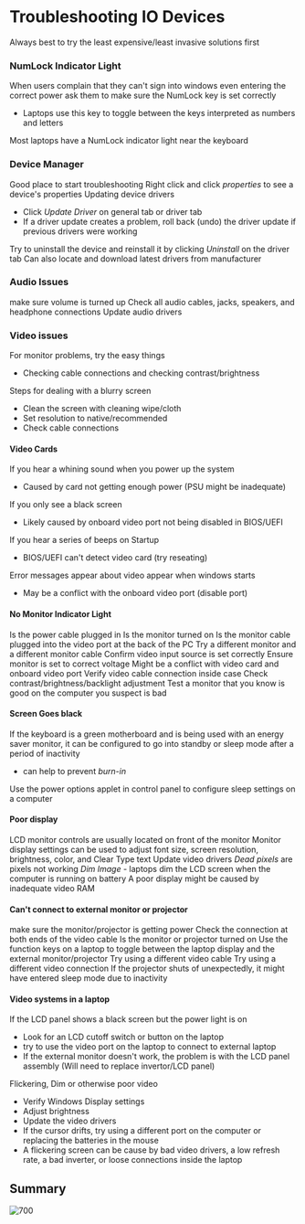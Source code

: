 # Troubleshooting IO Devices
Always best to try the least expensive/least invasive solutions first
### NumLock Indicator Light
When users complain that they can't sign into windows even entering the correct power ask them to make sure the NumLock key is set correctly
- Laptops use this key to toggle between the keys interpreted as numbers and letters

Most laptops have a NumLock indicator light near the keyboard
### Device Manager
Good place to start troubleshooting
Right click and click *properties* to see a device's properties
Updating device drivers
- Click *Update Driver* on general tab or driver tab
- If a driver update creates a problem, roll back (undo) the driver update if previous drivers were working

Try to uninstall the device and reinstall it by clicking *Uninstall* on the driver tab
Can also locate and download latest drivers from manufacturer
### Audio Issues
make sure volume is turned up
Check all audio cables, jacks, speakers, and headphone connections
Update audio drivers
### Video issues
For monitor problems, try the easy things
- Checking cable connections and checking contrast/brightness

Steps for dealing with a blurry screen
- Clean the screen with cleaning wipe/cloth
- Set resolution to native/recommended
- Check cable connections
#### Video Cards
If you hear a whining sound when you power up the system
- Caused by card not getting enough power (PSU might be inadequate)

If you only see a black screen
- Likely caused by onboard video port not being disabled in BIOS/UEFI

If you hear a series of beeps on Startup
- BIOS/UEFI can't detect video card (try reseating)

Error messages appear about video appear when windows starts
- May be a conflict with the onboard video port (disable port)
#### No Monitor Indicator Light
Is the power cable plugged in
Is the monitor turned on
Is the monitor cable plugged into the video port at the back of the PC
Try a different monitor and a different monitor cable
Confirm video input source is set correctly
Ensure monitor is set to correct voltage
Might be a conflict with video card and onboard video port
Verify video cable connection inside case
Check contrast/brightness/backlight adjustment
Test a monitor that you know is good on the computer you suspect is bad
#### Screen Goes black
If the keyboard is a green motherboard and is being used with an energy saver monitor, it can be configured to go into standby or sleep mode after a period of inactivity
- can help to prevent *burn-in*

Use the power options applet in control panel to configure sleep settings on a computer
#### Poor display
LCD monitor controls are usually located on front of the monitor
Monitor display settings can be used to adjust font size, screen resolution, brightness, color, and Clear Type text
Update video drivers
*Dead pixels* are pixels not working
*Dim Image* - laptops dim the LCD screen when the computer is running on battery
A poor display might be caused by inadequate video RAM
#### Can't connect to external monitor or projector
make sure the monitor/projector is getting power
Check the connection at both ends of the video cable
Is the monitor or projector turned on
Use the function keys on a laptop to toggle between the laptop display and the external monitor/projector
Try using a different video cable
Try using a different video connection
If the projector shuts of unexpectedly, it might have entered sleep mode due to inactivity
#### Video systems in a laptop
If the LCD panel shows a black screen but the power light is on
- Look for an LCD cutoff switch or button on the laptop
- try to use the video port on the laptop to connect to external laptop
- If the external monitor doesn't work, the problem is with the LCD panel assembly (Will need to replace invertor/LCD panel)

Flickering, Dim or otherwise poor video
- Verify Windows Display settings
- Adjust brightness
- Update the video drivers
- If the cursor drifts, try using a different port on the computer or replacing the batteries in the mouse
- A flickering screen can be cause by bad video drivers, a low refresh rate, a bad inverter, or loose connections inside the laptop
## Summary
![700](Pasted%20image%2020240327115048.png)
